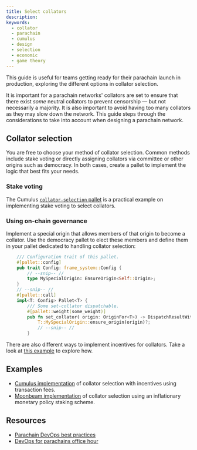 ```yaml
---
title: Select collators
description:
keywords:
  - collator
  - parachain
  - cumulus
  - design
  - selection
  - economic
  - game theory
---
```


This guide is useful for teams getting ready for their parachain launch in production, exploring the different options in collator selection.

It is important for a parachain networks' collators are set to ensure that there exist _some_ neutral collators to prevent censorship &mdash; but not necessarily a majority. 
It is also important to avoid having too many collators as they may slow down the network. 
This guide steps through the considerations to take into account when designing a parachain network.

## Collator selection

You are free to choose your method of collator selection. 
Common methods include stake voting or directly assigning collators via committee or other origins such as democracy. 
In both cases, create a pallet to implement the logic that best fits your needs.

### Stake voting

The Cumulus [`collator-selection` pallet](https://github.com/paritytech/cumulus/blob/master/pallets/collator-selection/src/lib.rs) is a practical example on implementing stake voting to select collators.

### Using on-chain governance

Implement a special origin that allows members of that origin to become a collator. Use the
democracy pallet to elect these members and define them in your pallet dedicated to handling
collator selection:

```rust
    /// Configuration trait of this pallet.
	#[pallet::config]
	pub trait Config: frame_system::Config {
        // --snip-- //
        type MySpecialOrigin: EnsureOrigin<Self::Origin>;
    }
    // --snip-- //
    #[pallet::call]
	impl<T: Config> Pallet<T> {
		/// Some set-collator dispatchable.
		#[pallet::weight(some_weight)]
		pub fn set_collator( origin: OriginFor<T>) -> DispatchResultWithPostInfo {
            T::MySpecialOrigin::ensure_origin(origin)?;
            // --snip-- //
        }
```

There are also different ways to implement incentives for collators. 
Take a look at [this example](https://github.com/PureStake/moonbeam/blob/master/pallets/parachain-staking/src/lib.rs) to explore how.

## Examples

- [Cumulus implementation](https://github.com/paritytech/cumulus/blob/master/pallets/collator-selection/src/lib.rs)
  of collator selection with incentives using transaction fees.
- [Moonbeam implementation](https://github.com/PureStake/moonbeam/blob/master/pallets/parachain-staking/src/lib.rs)
  of collator selection using an inflationary monetary policy staking scheme.

## Resources

- [Parachain DevOps best practices](https://gist.github.com/lovelaced/cddc1c7234b883ee37e71cf4a1d63cac)
- [DevOps for parachains office hour](https://drive.google.com/file/d/1-nQ_SI2XK6vxPQvORWuv68Yj0UDz5FrO/view)
